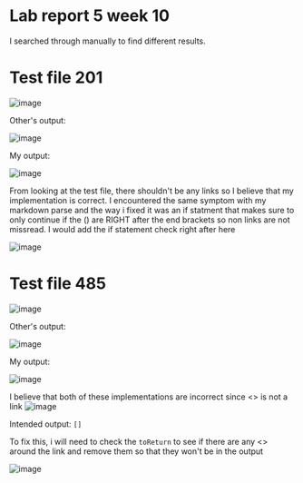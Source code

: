 # Lab report 5 week 10


I searched through manually to find different results. 

# Test file 201

![image](https://user-images.githubusercontent.com/97650817/158000048-a4bb79a8-cda7-4c88-a89d-e35fe99323a5.png)

Other's output:

![image](https://user-images.githubusercontent.com/97650817/158000070-383f0f44-bef3-4410-8844-9ac825d7ad33.png)

My output:

![image](https://user-images.githubusercontent.com/97650817/158000082-9a800412-7867-4317-8f10-aa4834ecf7bb.png)

From looking at the test file, there shouldn't be any links so I believe that my implementation is correct. 
I encountered the same symptom with my markdown parse and the way i fixed it was an if statment that makes sure 
to only continue if the () are RIGHT after the end brackets so non links are not missread. 
I would add the if statement check right after here 

![image](https://user-images.githubusercontent.com/97650817/158000420-c46c61e9-fffa-495b-be0a-f57d794be7f0.png)


# Test file 485

![image](https://user-images.githubusercontent.com/97650817/158000280-412b8594-7ed3-43e7-9485-178b4161210e.png)

Other's output: 

![image](https://user-images.githubusercontent.com/97650817/158000291-fc0d66c8-285a-420d-acf3-bbbd9a7fec08.png)

My output:

![image](https://user-images.githubusercontent.com/97650817/158000300-0041fcd3-0802-4f8b-a81c-83956400ff84.png)

I believe that both of these implementations are incorrect since <> is not a link
![image](https://user-images.githubusercontent.com/97650817/159187812-7a903347-71a1-4057-8710-1358d1c4f8fb.png)

Intended output: 
```[]```

To fix this, i will need to check the ```toReturn``` to see if there are any <> around the link and remove them so that they won't be in the output

![image](https://user-images.githubusercontent.com/97650817/159188226-fa735867-d520-459c-a728-b86e2c1ab0cb.png)

